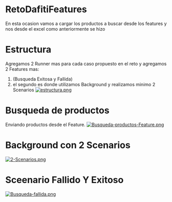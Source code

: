 # RetoDafitiFeatures
En esta ocasion vamos a cargar los productos a buscar desde los features y nos desde el excel como anteriormente se hizo

# Estructura
Agregamos 2 Runner mas para cada caso propuesto en el reto
y agregamos 2 Features mas:
1. (Busqueda Exitosa y Fallida)
2. el segundo es donde utilizamos Background y realizamos minimo 2 Scenarios
[![estructura.png](https://i.postimg.cc/vm73rZRX/estructura.png)](https://postimg.cc/HJxwHHk7)


# Busqueda de productos
Enviando productos desde el Feature.
[![Busqueda-productos-Feature.png](https://i.postimg.cc/PrzWVFVr/Busqueda-productos-Feature.png)](https://postimg.cc/QHCKHSrR)

# Background con 2 Scenarios
[![2-Scenarios.png](https://i.postimg.cc/FsRrwYDd/2-Scenarios.png)](https://postimg.cc/XXR6CYM4)

# Sceenario Fallido Y Exitoso
[![Busqueda-fallida.png](https://i.postimg.cc/FKthfDm3/Busqueda-fallida.png)](https://postimg.cc/bZR7W0Zw)
